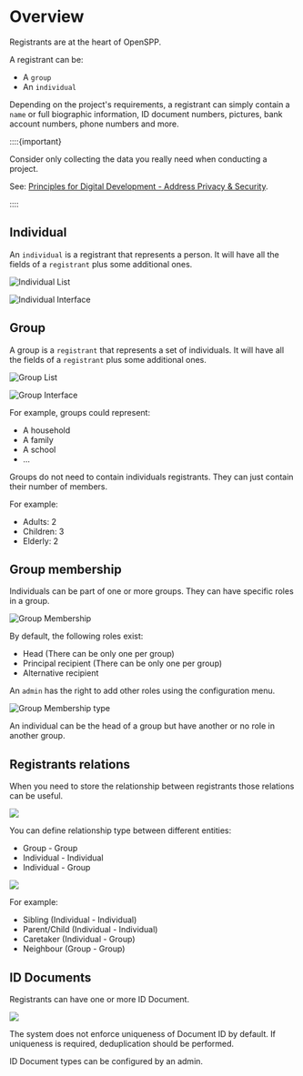 # Overview

Registrants are at the heart of OpenSPP.

A registrant can be:

- A `group`
- An `individual`

Depending on the project's requirements, a registrant can simply contain a `name` or full biographic
information, ID document numbers, pictures, bank account numbers, phone numbers and more.

::::{important}

Consider only collecting the data you really need when conducting a project.

See:
[Principles for Digital Development - Address Privacy & Security](https://digitalprinciples.org/principle/address-privacy-security/).

::::

## Individual

An `individual` is a registrant that represents a person. It will have all the fields of a `registrant` plus
some additional ones.

![Individual List](images/individual_list.png)

![Individual Interface](images/indivividual_ui.png)

## Group

A group is a `registrant` that represents a set of individuals. It will have all the fields of a `registrant`
plus some additional ones.

![Group List](images/group_list.png)

![Group Interface](images/group_ui.png)

For example, groups could represent:

- A household
- A family
- A school
- ...

Groups do not need to contain individuals registrants. They can just contain their number of members.

For example:

- Adults: 2
- Children: 3
- Elderly: 2

## Group membership

Individuals can be part of one or more groups. They can have specific roles in a group.

![Group Membership](images/group_membership.png)

By default, the following roles exist:

- Head (There can be only one per group)
- Principal recipient (There can be only one per group)
- Alternative recipient

An `admin` has the right to add other roles using the configuration menu.

![Group Membership type](images/group_membership_type.png)

An individual can be the head of a group but have another or no role in another group.

## Registrants relations

When you need to store the relationship between registrants those relations can be useful.

![](images/registrant_relations.png)

You can define relationship type between different entities:

- Group - Group
- Individual - Individual
- Individual - Group

![](images/registrant_relation_config.png)

For example:

- Sibling (Individual - Individual)
- Parent/Child (Individual - Individual)
- Caretaker (Individual - Group)
- Neighbour (Group - Group)

## ID Documents

Registrants can have one or more ID Document.

![](images/registrant_ids.png)

The system does not enforce uniqueness of Document ID by default. If uniqueness is required, deduplication
should be performed.

ID Document types can be configured by an admin.
